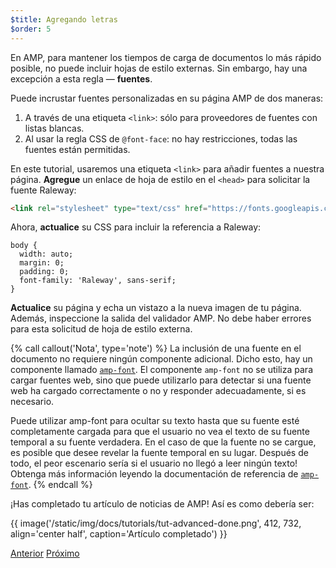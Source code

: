 ```yaml
---
$title: Agregando letras
$order: 5
---
```


En AMP, para mantener los tiempos de carga de documentos lo más rápido posible, no puede incluir hojas de estilo externas. Sin embargo, hay una excepción a esta regla &mdash; **fuentes**.

Puede incrustar fuentes personalizadas en su página AMP de dos maneras:

1. A través de una etiqueta `<link>`: sólo para proveedores de fuentes con listas blancas.
2. Al usar la regla CSS de `@font-face`: no hay restricciones, todas las fuentes están permitidas.

En este tutorial, usaremos una etiqueta `<link>` para añadir fuentes a nuestra página. **Agregue** un enlace de hoja de estilo en el `<head>` para solicitar la fuente Raleway:

```html
<link rel="stylesheet" type="text/css" href="https://fonts.googleapis.com/css?family=Raleway">
```

Ahora, **actualice** su CSS para incluir la referencia a Raleway:

```csss
body {
  width: auto;
  margin: 0;
  padding: 0;
  font-family: 'Raleway', sans-serif;
}
```

**Actualice** su página y echa un vistazo a la nueva imagen de tu página. Además, inspeccione la salida del validador AMP. No debe haber errores para esta solicitud de hoja de estilo externa.

{% call callout('Nota', type='note') %}
La inclusión de una fuente en el documento no requiere ningún componente adicional. Dicho esto, hay un componente llamado [`amp-font`](/docs/reference/components/amp-font.html). El componente `amp-font` no se utiliza para cargar fuentes web, sino que puede utilizarlo para detectar si una fuente web ha cargado correctamente o no y responder adecuadamente, si es necesario.

Puede utilizar amp-font para ocultar su texto hasta que su fuente esté completamente cargada para que el usuario no vea el texto de su fuente temporal a su fuente verdadera. En el caso de que la fuente no se cargue, es posible que desee revelar la fuente temporal en su lugar. Después de todo, el peor escenario sería si el usuario no llegó a leer ningún texto! Obtenga más información leyendo la documentación de referencia de [`amp-font`](/docs/reference/components/amp-font.html).
{% endcall %}

¡Has completado tu artículo de noticias de AMP! Así es como debería ser:

{{ image('/static/img/docs/tutorials/tut-advanced-done.png', 412, 732, align='center half', caption='Artículo completado') }}


<div class="prev-next-buttons">
  <a class="button prev-button" href="/es/docs/tutorials/add_advanced/navigating.html"><span class="arrow-prev">Anterior</span></a>
  <a class="button next-button" href="/es/docs/tutorials/add_advanced/congratulations.html"><span class="arrow-next">Próximo</span></a>
</div>
